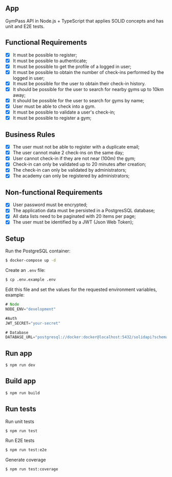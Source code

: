 ## App

GymPass API in Node.js + TypeScript that applies SOLID concepts and has unit and E2E tests.

## Functional Requirements

- [x] It must be possible to register;
- [x] It must be possible to authenticate;
- [x] It must be possible to get the profile of a logged in user;
- [x] It must be possible to obtain the number of check-ins performed by the logged in user;
- [x] It must be possible for the user to obtain their check-in history.
- [x] It should be possible for the user to search for nearby gyms up to 10km away;
- [x] It should be possible for the user to search for gyms by name;
- [x] User must be able to check into a gym.
- [x] It must be possible to validate a user's check-in;
- [x] It must be possible to register a gym;

## Business Rules

- [x] The user must not be able to register with a duplicate email;
- [x] The user cannot make 2 check-ins on the same day;
- [x] User cannot check-in if they are not near (100m) the gym;
- [x] Check-in can only be validated up to 20 minutes after creation;
- [x] The check-in can only be validated by administrators;
- [x] The academy can only be registered by administrators;

## Non-functional Requirements

- [x] User password must be encrypted;
- [x] The application data must be persisted in a PostgresSQL database;
- [x] All data lists need to be paginated with 20 items per page;
- [x] The user must be identified by a JWT (Json Web Token);

## Setup

Run the PostgreSQL container:

```sh
$ docker-compose up -d
```

Create an `.env` file:

```sh
$ cp .env.example .env
```

Edit this file and set the values for the requested environment variables, example:

```ts
# Node
NODE_ENV="development"

#Auth
JWT_SECRET="your-secret"

# Database
DATABASE_URL="postgresql://docker:docker@localhost:5432/solidapi?schema=public"
```

## Run app

```sh
$ npm run dev
```

## Build app

```sh
$ npm run build
```

## Run tests

Run unit tests

```sh
$ npm run test
```

Run E2E tests

```sh
$ npm run test:e2e
```

Generate coverage

```sh
$ npm run test:coverage
```
